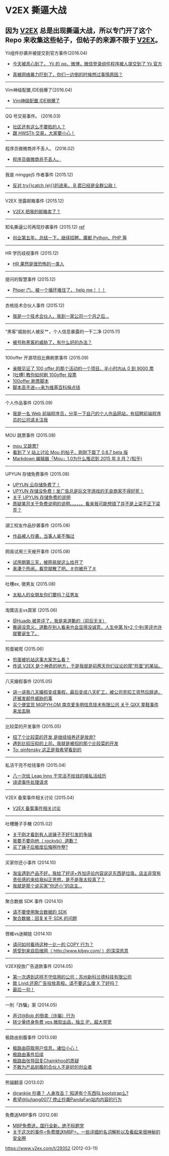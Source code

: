 # V2EX 撕逼大战

因为 [V2EX] 总是出现撕逼大战，所以专门开了这个 Repo 来收集这些帖子，但帖子的来源不限于 [V2EX]。
----

Yii组件抄袭并被提交到官方事件(2016.04)

- [今天被恶心到了， Yii 的 qq，微博，微信登录组件程序被人提交到了 Yii 官方](https://v2ex.com/t/274400)

- [真被网络暴力吓到了，你们一边倒的时候想过事情原因？](https://v2ex.com/t/274700)

----

Vim神级配置,IDE弱爆了(2016.04)

- [Vim神级配置,IDE弱爆了](https://www.v2ex.com/t/271547)

----

QQ 号交易事件。 (2016.03)

 - [社区还有这么不要脸的人？](https://www.v2ex.com/t/262567)
 - [跟 HWSTh 交易，大家要小心！](https://www.v2ex.com/t/262659)

----

程序员做微商并不丢人。 (2016.02)

 - [程序员做微商并不丢人。](https://www.v2ex.com/t/256781)

----

我是 minggejS 作者事件 (2015.12)

 - [反对 try{}catch (e){}的进来， B 君已经是全群公敌！](https://www.v2ex.com/t/246798)
 
----

V2EX 泄露邮箱事件 (2015.12)

 - [V2EX 把我的邮箱卖了？](https://www.v2ex.com/t/244145)

----

知名撕逼公司再现抄袭事件 (2015.12) <a href="#8days">ref<a/>

 - [创业第五年，总结一下，继续招聘，魔都 Python、PHP 等](https://v2ex.com/t/243293)

----

HR 学历歧视事件 (2015.12)

- [HR 果然是很恐怖的一类人](https://www.v2ex.com/t/243125)

----

提问的智慧事件 (2015.12)

 - [Phper 门，被一个循环难住了， help me！！！](https://www.v2ex.com/t/243145?p=1)

----

衣格技术合伙人事件 (2015.12)

 - [我是一个技术合伙人，我到一家公司一个月之后...](https://v2ex.com/t/241894)

----

“黑客”威胁别人被反艹，个人信息暴露的一干二净 (2015.11)

 - [被号称黑客的威胁了，有什么好的办法？](https://www.v2ex.com/t/233803)

----

100offer 开源项目比赛刷票事件 (2015.09)
 - [亲眼见证了 100 offer 的那个活动的一个项目，半小时内从 0 到 9000 票](http://v2ex.com/t/223217)
 - [[吐槽] 教你如何刷 100offer 投票](https://www.v2ex.com/t/223240)
 - [100offer 刷票脚本](https://www.v2ex.com/t/222843)
 - [脚本高手进~~来为维基百科捐点钱](https://www.v2ex.com/t/223082)

----

个人作品事件 (2015.09)

 - [我是一名 Web 前端程序员，分享一下自己的个人作品网站，有招聘前端程序员的公司请关注我](http://v2ex.com/t/222022?p=1)

----

MOU 跳票事件 (2015.08)
 - [mou 又跳票?](https://www.v2ex.com/t/217348?p=1)
 - [看到了 V 站上讨论 Mou 的帖子，刚刚下载了 0.8.7 beta 版](https://www.v2ex.com/t/217429)
 - [Markdown 编辑器「Mou」1.0为什么推迟到 2015 年 8 月？(知乎)](http://www.zhihu.com/question/29357570)
 
----

UPYUN 存储免费事件 (2015.08)
 - [UPYUN 云存储免费了！](https://www.v2ex.com/t/216725)
 - [UPYUN 存储没免费！发广告总是玩文字游戏的无良商家不得好死！](https://www.v2ex.com/t/216857)
 - [关于 UPYUN 存储免费的说明](https://www.v2ex.com/t/217740)
 - [质疑某司关于免费说明的说明。。。。。。看来我可能想错了并不是上梁不正下梁歪？](https://www.v2ex.com/t/217772)

----

湖工校友作品抄袭事件 (2015.08)
- [作品被人抄袭，当事人毫不悔过](https://v2ex.com/t/212905)

----

网易试用三天被开事件 (2015.08)
 - [试用期第三天，被网易就这么给开了](https://www.v2ex.com/t/211084)
 - [来凑个热闹，看完就散了吧。＃你被开了＃](https://v2ex.com/t/211251)

----

吐槽ex, 徵男友 (2015.08)
 - [太粘人的女朋友你们要吗？征男友](https://www.v2ex.com/t/210206)

----

淘寶店主vs買家 (2015.06)

 - [@Huadb 被差评了，我是来道歉的（前后无关）](https://www.v2ex.com/t/200500)
 - [撕逼没意义，道歉在别人看来也会显得没诚意，人生中第 N+2 个中/差评也许就要诞生了。](https://www.v2ex.com/t/200434)

----

煎蛋被爬 (2015.06)

 - [煎蛋被扒站这事大家怎么看？](https://www.v2ex.com/t/195162)
 - [传说 V2EX 是个神奇的地方，于是我就是前两天你们议论的爬“煎蛋”的某站。](https://www.v2ex.com/t/195620)

----

<a name="8days"></a>

八天婚假事件 (2015.05)
 - [讲一讲我八天婚假变成事假，最后变成八天旷工，被公司克扣工资然后辞退，还被发邮件威胁的事](https://v2ex.com/t/187486)
 - [买个便宜货 MGPYH.OM 南京爱多明信息技术有限公司 关于 QXX 童鞋事件 来龙去脉](https://v2ex.com/t/187543)

----

比较菜的开发事件 (2015.05)
 - [招了个比较菜的开发,是继续培养还是放弃?](https://www.v2ex.com/t/193373)
 - [遇到比较压抑的上司，我就是被招的那个比较菜的开发](https://www.v2ex.com/t/193838)
 - [To: qinfensky 这正是我希望看到的](https://www.v2ex.com/t/193973)

----

私活干完不给钱事件 (2015.04)
 - [八一次给 Leap Inno 干完活不给钱的接私活经历](https://v2ex.com/t/184818)
 - [诽谤事件处理请求](https://v2ex.com/t/210465)

----

V2EX 备案事件相关讨论 (2015.04)

- [V2EX 备案事件相关讨论](https://qdan.me/list/VTkaYORO3R-hpaVW)

----

吐槽錘子手機 (2015.02)

 - [关于刚才看到有人说锤子不好引发的争端](https://www.v2ex.com/t/169580)
 - [我要不要向他（ rockybi）道歉？](https://www.v2ex.com/t/169786)
 - [买了锤子后极度后悔啊咋整?](https://www.v2ex.com/t/169445)

----

买家你还小事件 (2014.10)
 - [淘宝遇到产品不好，我给了好评+外加评论内容说这东西是垃圾。店主非常有责任感的来给我纠正思想，是不是我太较真了？](https://www.v2ex.com/t/141540)
 - [我就是那个说买家”你还小”的店主...](https://www.v2ex.com/t/141782)

----

聚合数据 SDK 事件 (2014.10)
 - [请不要使用聚合数据的 SDK](https://www.v2ex.com/t/142645)
 - [聚合数据：回复关于 SDK 的问题](https://www.v2ex.com/t/142966)

----

啓維vs迷糊娃 (2014.10)

 - [请问如何看待这种一比一的 COPY 行为？](https://www.v2ex.com/t/130998)
 - [感受到来自启维网（ http://www.kibey.com/ ）的深深恶意](https://www.v2ex.com/t/144774)

----

V2EX投放广告退款事件 (2014.05)
 - [第一次遇到这样不守信用的公司：苏州新科兰德科技有限公司](https://www.v2ex.com/t/115047)
 - [致 Livid:还原广告投放真相，请不要这么傻 X 了好吗？](https://www.v2ex.com/t/115368)
 - [最后一句！](https://www.v2ex.com/t/115372)

----

一則「詐騙」案 (2014.05)

 - [声讨@Bob 的倒卖（诈骗）行为](https://www.v2ex.com/t/111204)
 - [转少量终身免费 vps,微软出品，独立 IP，超大带宽](https://www.v2ex.com/t/110831)

----

极路由剖腹事件 (2013.08)
 - [极路由窃取用户信息，诸位小心！](https://www.v2ex.com/t/77921)
 - [极路由事件后续](https://www.v2ex.com/t/77947)
 - [极路由张导回复Chainkhoo的质疑](https://www.v2ex.com/t/77976)
 - [不敢为产品剖腹的合伙人不是好的创业者](https://www.v2ex.com/t/78001)

----

熊貓翻滾 (2013.02)

 - [@rankjie 抄袭？ 人身攻击？ 知道有个东西叫 bootstrap么?](https://www.v2ex.com/t/59997)
 - [希望@liuhang0077 停止抄袭PandaFan站内内容的行为](https://www.v2ex.com/t/59988)

----

免費送MBP事件 (2012.08)
 - [MBP免费送，国行全新，绝不标题党](https://www.v2ex.com/t/29091)
 - [关于这次的事件<免费赠送MBP>。一些详细的名词解析以及看起来很神秘的安全圈](https://www.v2ex.com/t/29352)


https://www.v2ex.com/t/29352 (2012-03-11)

[V2EX]: https://v2ex.com/
